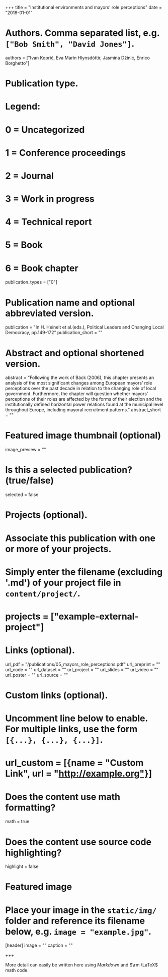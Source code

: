 +++
title = "Institutional environments and mayors’ role perceptions"
date = "2018-01-01"

# Authors. Comma separated list, e.g. `["Bob Smith", "David Jones"]`.
authors = ["Ivan Koprić, Eva Marín Hlynsdóttir, Jasmina Džinić, Enrico Borghetto"]

# Publication type.
# Legend:
# 0 = Uncategorized
# 1 = Conference proceedings
# 2 = Journal
# 3 = Work in progress
# 4 = Technical report
# 5 = Book
# 6 = Book chapter
publication_types = ["0"]

# Publication name and optional abbreviated version.
publication = "In H. Heinelt et al.(eds.), Political Leaders and Changing Local Democracy, pp.149-172"
publication_short = ""

# Abstract and optional shortened version.
abstract = "Following the work of Bäck (2006), this chapter presents an analysis of the most significant changes among European mayors’ role perceptions over the past decade in relation to the changing role of local government. Furthermore, the chapter will question whether mayors’ perceptions of their roles are affected by the forms of their election and the institutionally defined horizontal power relations found at the municipal level throughout Europe, including mayoral recruitment patterns."
abstract_short = ""

# Featured image thumbnail (optional)
image_preview = ""

# Is this a selected publication? (true/false)
selected = false

# Projects (optional).
#   Associate this publication with one or more of your projects.
#   Simply enter the filename (excluding '.md') of your project file in `content/project/`.
# projects = ["example-external-project"]

# Links (optional).
url_pdf = "/publications/05_mayors_role_perceptions.pdf"
url_preprint = ""
url_code = ""
url_dataset = ""
url_project = ""
url_slides = ""
url_video = ""
url_poster = ""
url_source = ""

# Custom links (optional).
#   Uncomment line below to enable. For multiple links, use the form `[{...}, {...}, {...}]`.
# url_custom = [{name = "Custom Link", url = "http://example.org"}]

# Does the content use math formatting?
math = true

# Does the content use source code highlighting?
highlight = false

# Featured image
# Place your image in the `static/img/` folder and reference its filename below, e.g. `image = "example.jpg"`.
[header]
image = ""
caption = ""

+++

More detail can easily be written here using *Markdown* and $\rm \LaTeX$ math code.
